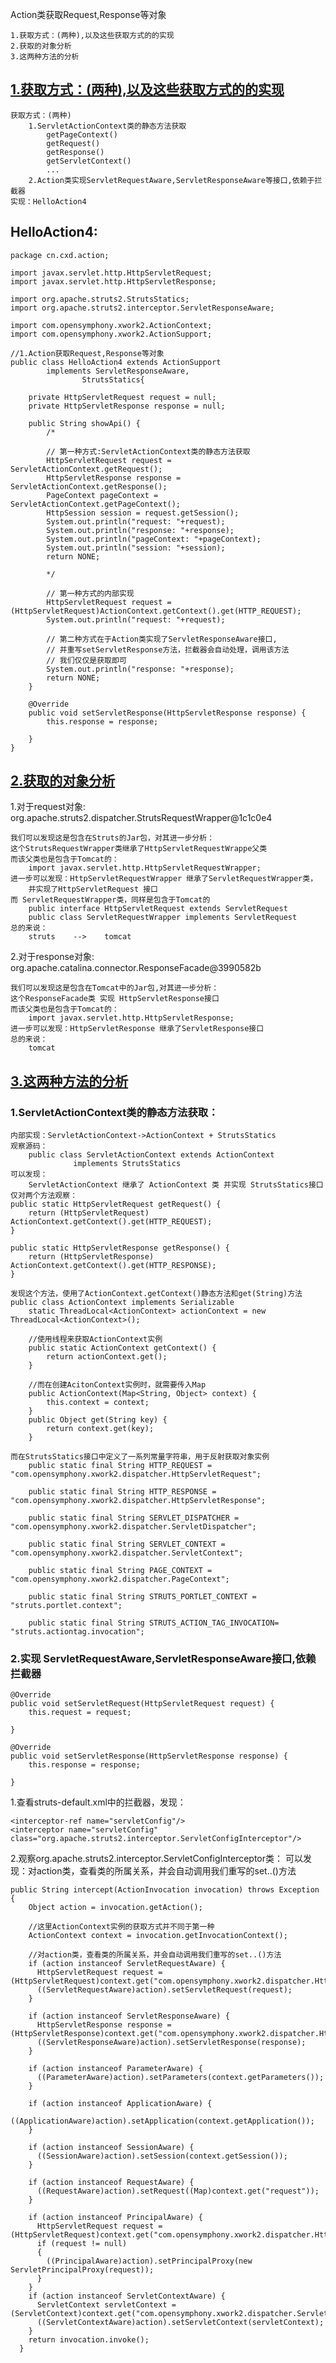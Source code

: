 Action类获取Request,Response等对象

    1.获取方式：(两种),以及这些获取方式的的实现
    2.获取的对象分析
    3.这两种方法的分析

[1.获取方式：(两种),以及这些获取方式的的实现]()
-
    获取方式：(两种)
        1.ServletActionContext类的静态方法获取
            getPageContext()
            getRequest()
            getResponse()
            getServletContext()
            ...
        2.Action类实现ServletRequestAware,ServletResponseAware等接口,依赖于拦截器
    实现：HelloAction4

HelloAction4:
-
    package cn.cxd.action;
    
    import javax.servlet.http.HttpServletRequest;
    import javax.servlet.http.HttpServletResponse;
    
    import org.apache.struts2.StrutsStatics;
    import org.apache.struts2.interceptor.ServletResponseAware;
    
    import com.opensymphony.xwork2.ActionContext;
    import com.opensymphony.xwork2.ActionSupport;
    
    //1.Action获取Request,Response等对象
    public class HelloAction4 extends ActionSupport 
    		implements ServletResponseAware,
    				StrutsStatics{
    	
    	private HttpServletRequest request = null;
    	private HttpServletResponse response = null;
    	
    	public String showApi() { 
    		/*
    		
    		// 第一种方式:ServletActionContext类的静态方法获取
    		HttpServletRequest request = ServletActionContext.getRequest();
    		HttpServletResponse response = ServletActionContext.getResponse();
    		PageContext pageContext = ServletActionContext.getPageContext();
    		HttpSession session = request.getSession();
    		System.out.println("request: "+request);
    		System.out.println("response: "+response);
    		System.out.println("pageContext: "+pageContext);
    		System.out.println("session: "+session);
    		return NONE;
    		
    		*/
    		
    		// 第一种方式的内部实现
    		HttpServletRequest request = (HttpServletRequest)ActionContext.getContext().get(HTTP_REQUEST);
    		System.out.println("request: "+request);
    		
    	    // 第二种方式在于Action类实现了ServletResponseAware接口,
            // 并重写setServletResponse方法，拦截器会自动处理，调用该方法
            // 我们仅仅是获取即可
    		System.out.println("response: "+response);
    		return NONE;
    	}
    
    	@Override
    	public void setServletResponse(HttpServletResponse response) {
    		this.response = response;
    		
    	}
    }

[2.获取的对象分析]()
-

1.对于request对象: org.apache.struts2.dispatcher.StrutsRequestWrapper@1c1c0e4

    我们可以发现这是包含在Struts的Jar包，对其进一步分析：
    这个StrutsRequestWrapper类继承了HttpServletRequestWrappe父类
    而该父类也是包含于Tomcat的：
        import javax.servlet.http.HttpServletRequestWrapper;
    进一步可以发现：HttpServletRequestWrapper 继承了ServletRequestWrapper类，
        并实现了HttpServletRequest 接口 
    而 ServletRequestWrapper类，同样是包含于Tomcat的
        public interface HttpServletRequest extends ServletRequest
        public class ServletRequestWrapper implements ServletRequest
    总的来说：
        struts    -->    tomcat   
        
2.对于response对象: org.apache.catalina.connector.ResponseFacade@3990582b

    我们可以发现这是包含在Tomcat中的Jar包,对其进一步分析：
    这个ResponseFacade类 实现 HttpServletResponse接口
    而该父类也是包含于Tomcat的：
        import javax.servlet.http.HttpServletResponse;
    进一步可以发现：HttpServletResponse 继承了ServletResponse接口
    总的来说：
        tomcat   
    

[3.这两种方法的分析]()
-
<h3>1.ServletActionContext类的静态方法获取：</h3>

    内部实现：ServletActionContext->ActionContext + StrutsStatics
    观察源码：
        public class ServletActionContext extends ActionContext 
                  implements StrutsStatics 
    可以发现：
        ServletActionContext 继承了 ActionContext 类 并实现 StrutsStatics接口
    仅对两个方法观察：
    public static HttpServletRequest getRequest() {
        return (HttpServletRequest) ActionContext.getContext().get(HTTP_REQUEST);
    }

    public static HttpServletResponse getResponse() {
        return (HttpServletResponse) ActionContext.getContext().get(HTTP_RESPONSE);
    }
    
    发现这个方法，使用了ActionContext.getContext()静态方法和get(String)方法
    public class ActionContext implements Serializable
        static ThreadLocal<ActionContext> actionContext = new ThreadLocal<ActionContext>();
        
        //使用线程来获取ActionContext实例
        public static ActionContext getContext() {
            return actionContext.get();
        }
        
        //而在创建AcitonContext实例时，就需要传入Map
        public ActionContext(Map<String, Object> context) {
            this.context = context;
        }
        public Object get(String key) {
            return context.get(key);
        }
    
    而在StrutsStatics接口中定义了一系列常量字符串，用于反射获取对象实例
        public static final String HTTP_REQUEST = "com.opensymphony.xwork2.dispatcher.HttpServletRequest";
        
        public static final String HTTP_RESPONSE = "com.opensymphony.xwork2.dispatcher.HttpServletResponse";
        
        public static final String SERVLET_DISPATCHER = "com.opensymphony.xwork2.dispatcher.ServletDispatcher";
        
        public static final String SERVLET_CONTEXT = "com.opensymphony.xwork2.dispatcher.ServletContext";
        
        public static final String PAGE_CONTEXT = "com.opensymphony.xwork2.dispatcher.PageContext";
        
        public static final String STRUTS_PORTLET_CONTEXT = "struts.portlet.context";
        
        public static final String STRUTS_ACTION_TAG_INVOCATION= "struts.actiontag.invocation";

<h3>2.实现 ServletRequestAware,ServletResponseAware接口,依赖拦截器</h3>

    @Override
	public void setServletRequest(HttpServletRequest request) {
		this.request = request;
		
	}

	@Override
	public void setServletResponse(HttpServletResponse response) {
		this.response = response;
		
	}

1.查看struts-default.xml中的拦截器，发现：

	<interceptor-ref name="servletConfig"/>	
    <interceptor name="servletConfig"       class="org.apache.struts2.interceptor.ServletConfigInterceptor"/>

2.观察org.apache.struts2.interceptor.ServletConfigInterceptor类：
   可以发现：对action类，查看类的所属关系，并会自动调用我们重写的set..()方法

    public String intercept(ActionInvocation invocation) throws Exception {
        Object action = invocation.getAction();
        
        //这里ActionContext实例的获取方式并不同于第一种
        ActionContext context = invocation.getInvocationContext();
        
        //对action类，查看类的所属关系，并会自动调用我们重写的set..()方法
        if (action instanceof ServletRequestAware) {
          HttpServletRequest request = (HttpServletRequest)context.get("com.opensymphony.xwork2.dispatcher.HttpServletRequest");
          ((ServletRequestAware)action).setServletRequest(request);
        } 
        
        if (action instanceof ServletResponseAware) {
          HttpServletResponse response = (HttpServletResponse)context.get("com.opensymphony.xwork2.dispatcher.HttpServletResponse");
          ((ServletResponseAware)action).setServletResponse(response);
        } 
        
        if (action instanceof ParameterAware) {
          ((ParameterAware)action).setParameters(context.getParameters());
        }
        
        if (action instanceof ApplicationAware) {
          ((ApplicationAware)action).setApplication(context.getApplication());
        }
        
        if (action instanceof SessionAware) {
          ((SessionAware)action).setSession(context.getSession());
        }
        
        if (action instanceof RequestAware) {
          ((RequestAware)action).setRequest((Map)context.get("request"));
        }
        
        if (action instanceof PrincipalAware) {
          HttpServletRequest request = (HttpServletRequest)context.get("com.opensymphony.xwork2.dispatcher.HttpServletRequest");
          if (request != null)
          {
            ((PrincipalAware)action).setPrincipalProxy(new ServletPrincipalProxy(request));
          }
        } 
        if (action instanceof ServletContextAware) {
          ServletContext servletContext = (ServletContext)context.get("com.opensymphony.xwork2.dispatcher.ServletContext");
          ((ServletContextAware)action).setServletContext(servletContext);
        } 
        return invocation.invoke();
      }